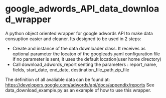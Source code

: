# google_adwords_API_data_download_wrapper
A python object oriented wrapper for google adwords API to make data consuption easier and cleaner.
Its designed to be used in 2 steps:
- Create and instance of the data downloader class. It receives as optional parameter the locaton of the googleads.yaml configuration file
  if no parameter is sent, it uses the default location(user home directory) 
- Call download_adwords_report senting the parameters : report_name, fields, start_date, end_date, destination_file_path,zip_file

The definition of all avaliable data can be found at: https://developers.google.com/adwords/api/docs/appendix/reports
See data_download_example.py as an example of how to use this wrapper.
